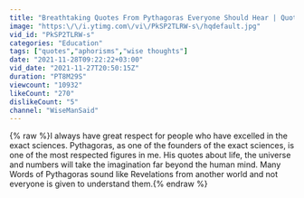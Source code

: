 ```yaml
---
title: "Breathtaking Quotes From Pythagoras Everyone Should Hear | Quotes? Aphorisms, Wise Thoughts"
image: "https:\/\/i.ytimg.com\/vi\/PkSP2TLRW-s\/hqdefault.jpg"
vid_id: "PkSP2TLRW-s"
categories: "Education"
tags: ["quotes","aphorisms","wise thoughts"]
date: "2021-11-28T09:22:22+03:00"
vid_date: "2021-11-27T20:50:15Z"
duration: "PT8M29S"
viewcount: "10932"
likeCount: "270"
dislikeCount: "5"
channel: "WiseManSaid"
---
```

{% raw %}I always have great respect for people who have excelled in the exact sciences. Pythagoras, as one of the founders of the exact sciences, is one of the most respected figures in me. His quotes about life, the universe and numbers will take the imagination far beyond the human mind. Many Words of Pythagoras sound like Revelations from another world and not everyone is given to understand them.{% endraw %}
